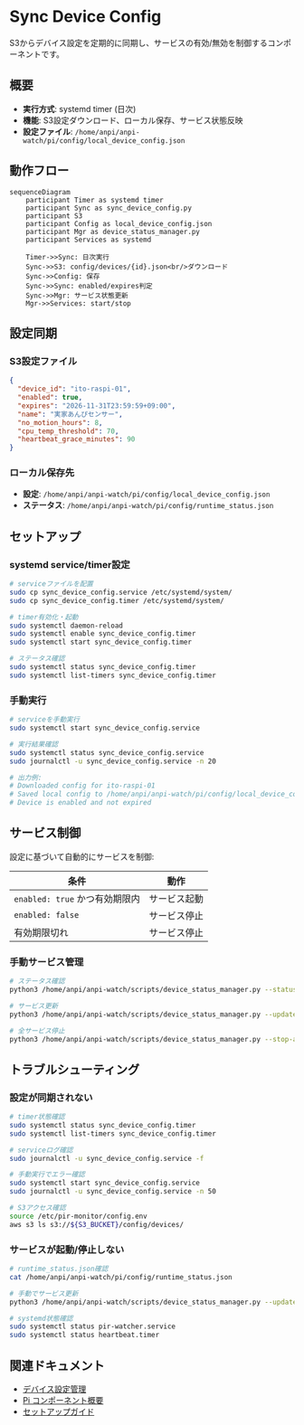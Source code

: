 # Sync Device Config

S3からデバイス設定を定期的に同期し、サービスの有効/無効を制御するコンポーネントです。

## 概要

- **実行方式**: systemd timer (日次)
- **機能**: S3設定ダウンロード、ローカル保存、サービス状態反映
- **設定ファイル**: `/home/anpi/anpi-watch/pi/config/local_device_config.json`

## 動作フロー

```mermaid
sequenceDiagram
    participant Timer as systemd timer
    participant Sync as sync_device_config.py
    participant S3
    participant Config as local_device_config.json
    participant Mgr as device_status_manager.py
    participant Services as systemd

    Timer->>Sync: 日次実行
    Sync->>S3: config/devices/{id}.json<br/>ダウンロード
    Sync->>Config: 保存
    Sync->>Sync: enabled/expires判定
    Sync->>Mgr: サービス状態更新
    Mgr->>Services: start/stop
```

## 設定同期

### S3設定ファイル

```json
{
  "device_id": "ito-raspi-01",
  "enabled": true,
  "expires": "2026-11-31T23:59:59+09:00",
  "name": "実家あんぴセンサー",
  "no_motion_hours": 8,
  "cpu_temp_threshold": 70,
  "heartbeat_grace_minutes": 90
}
```

### ローカル保存先

- **設定**: `/home/anpi/anpi-watch/pi/config/local_device_config.json`
- **ステータス**: `/home/anpi/anpi-watch/pi/config/runtime_status.json`

## セットアップ

### systemd service/timer設定

```bash
# serviceファイルを配置
sudo cp sync_device_config.service /etc/systemd/system/
sudo cp sync_device_config.timer /etc/systemd/system/

# timer有効化・起動
sudo systemctl daemon-reload
sudo systemctl enable sync_device_config.timer
sudo systemctl start sync_device_config.timer

# ステータス確認
sudo systemctl status sync_device_config.timer
sudo systemctl list-timers sync_device_config.timer
```

### 手動実行

```bash
# serviceを手動実行
sudo systemctl start sync_device_config.service

# 実行結果確認
sudo systemctl status sync_device_config.service
sudo journalctl -u sync_device_config.service -n 20

# 出力例:
# Downloaded config for ito-raspi-01
# Saved local config to /home/anpi/anpi-watch/pi/config/local_device_config.json
# Device is enabled and not expired
```

## サービス制御

設定に基づいて自動的にサービスを制御:

| 条件 | 動作 |
|------|------|
| `enabled: true` かつ有効期限内 | サービス起動 |
| `enabled: false` | サービス停止 |
| 有効期限切れ | サービス停止 |

### 手動サービス管理

```bash
# ステータス確認
python3 /home/anpi/anpi-watch/scripts/device_status_manager.py --status

# サービス更新
python3 /home/anpi/anpi-watch/scripts/device_status_manager.py --update

# 全サービス停止
python3 /home/anpi/anpi-watch/scripts/device_status_manager.py --stop-all
```

## トラブルシューティング

### 設定が同期されない

```bash
# timer状態確認
sudo systemctl status sync_device_config.timer
sudo systemctl list-timers sync_device_config.timer

# serviceログ確認
sudo journalctl -u sync_device_config.service -f

# 手動実行でエラー確認
sudo systemctl start sync_device_config.service
sudo journalctl -u sync_device_config.service -n 50

# S3アクセス確認
source /etc/pir-monitor/config.env
aws s3 ls s3://${S3_BUCKET}/config/devices/
```

### サービスが起動/停止しない

```bash
# runtime_status.json確認
cat /home/anpi/anpi-watch/pi/config/runtime_status.json

# 手動でサービス更新
python3 /home/anpi/anpi-watch/scripts/device_status_manager.py --update

# systemd状態確認
sudo systemctl status pir-watcher.service
sudo systemctl status heartbeat.timer
```

## 関連ドキュメント

- [デバイス設定管理](../../docs/DEVICE_CONFIG.md)
- [Pi コンポーネント概要](../README.md)
- [セットアップガイド](../../docs/SETUP.md)
